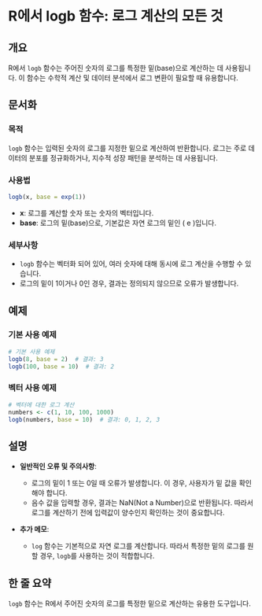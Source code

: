 <!--
Meta Description: # R에서 logb 함수: 로그 계산의 모든 것 ## 개요 R에서 `logb` 함수는 주어진 숫자의 로그를 특정한 밑(base)으로 계산하는 데 사용됩니다. 이 함수는 수학적 계산 및 데이터 분석에서 로그 변환이 필요할 때 유용합니다. ## 문서화 ### 목적 `log...
Meta Keywords: logb, 로그를, base, 함수는, 숫자의
-->

# R에서 logb 함수: 로그 계산의 모든 것

## 개요
R에서 `logb` 함수는 주어진 숫자의 로그를 특정한 밑(base)으로 계산하는 데 사용됩니다. 이 함수는 수학적 계산 및 데이터 분석에서 로그 변환이 필요할 때 유용합니다.

## 문서화

### 목적
`logb` 함수는 입력된 숫자의 로그를 지정한 밑으로 계산하여 반환합니다. 로그는 주로 데이터의 분포를 정규화하거나, 지수적 성장 패턴을 분석하는 데 사용됩니다.

### 사용법
```R
logb(x, base = exp(1))
```

- **x**: 로그를 계산할 숫자 또는 숫자의 벡터입니다.
- **base**: 로그의 밑(base)으로, 기본값은 자연 로그의 밑인 \( e \)입니다.

### 세부사항
- `logb` 함수는 벡터화 되어 있어, 여러 숫자에 대해 동시에 로그 계산을 수행할 수 있습니다.
- 로그의 밑이 1이거나 0인 경우, 결과는 정의되지 않으므로 오류가 발생합니다.

## 예제

### 기본 사용 예제
```R
# 기본 사용 예제
logb(8, base = 2)  # 결과: 3
logb(100, base = 10)  # 결과: 2
```

### 벡터 사용 예제
```R
# 벡터에 대한 로그 계산
numbers <- c(1, 10, 100, 1000)
logb(numbers, base = 10)  # 결과: 0, 1, 2, 3
```

## 설명
- **일반적인 오류 및 주의사항**: 
  - 로그의 밑이 1 또는 0일 때 오류가 발생합니다. 이 경우, 사용자가 밑 값을 확인해야 합니다.
  - 음수 값을 입력할 경우, 결과는 NaN(Not a Number)으로 반환됩니다. 따라서 로그를 계산하기 전에 입력값이 양수인지 확인하는 것이 중요합니다.

- **추가 메모**: 
  - `log` 함수는 기본적으로 자연 로그를 계산합니다. 따라서 특정한 밑의 로그를 원할 경우, `logb`를 사용하는 것이 적합합니다.

## 한 줄 요약
`logb` 함수는 R에서 주어진 숫자의 로그를 특정한 밑으로 계산하는 유용한 도구입니다.